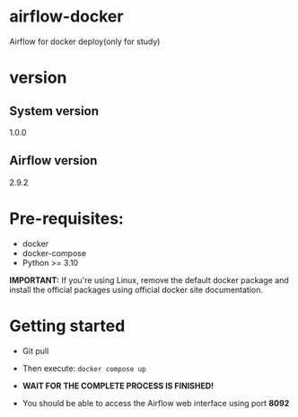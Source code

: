 # airflow-docker
Airflow for docker deploy(only for study)

# version

## System version
1.0.0

## Airflow version
2.9.2

# Pre-requisites:

 * docker
 * docker-compose
 * Python >= 3.10

**IMPORTANT:** If you're using Linux, remove the default docker package and install the official packages using official 
docker site documentation.

# Getting started

- Git pull

- Then execute: `docker compose up`

- **WAIT FOR THE COMPLETE PROCESS IS FINISHED!**

- You should be able to access the Airflow web interface using port **8092**

